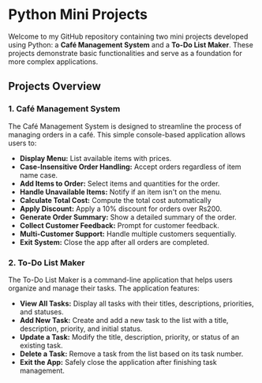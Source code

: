 # Python Mini Projects

Welcome to my GitHub repository containing two mini projects developed using Python: a **Café Management System** and a **To-Do List Maker**. These projects demonstrate basic functionalities and serve as a foundation for more complex applications.

## Projects Overview

### 1. Café Management System

The Café Management System is designed to streamline the process of managing orders in a café. This simple console-based application allows users to:

- **Display Menu:** List available items with prices.
- **Case-Insensitive Order Handling:** Accept orders regardless of item name case.
- **Add Items to Order:** Select items and quantities for the order.
- **Handle Unavailable Items:** Notify if an item isn't on the menu.
- **Calculate Total Cost:** Compute the total cost automatically
- **Apply Discount:** Apply a 10% discount for orders over Rs200.
- **Generate Order Summary:** Show a detailed summary of the order.
- **Collect Customer Feedback:** Prompt for customer feedback.
- **Multi-Customer Support:** Handle multiple customers sequentially.
- **Exit System:** Close the app after all orders are completed.
  
### 2. To-Do List Maker

The To-Do List Maker is a command-line application that helps users organize and manage their tasks. The application features:

- **View All Tasks:** Display all tasks with their titles, descriptions, priorities, and statuses.
- **Add New Task:** Create and add a new task to the list with a title, description, priority, and initial status.
- **Update a Task:** Modify the title, description, priority, or status of an existing task.
- **Delete a Task:** Remove a task from the list based on its task number.
- **Exit the App:** Safely close the application after finishing task management.

